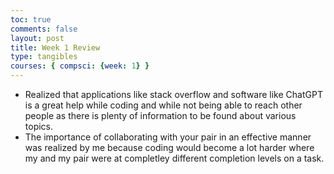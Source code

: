 ```yaml
---
toc: true
comments: false
layout: post
title: Week 1 Review
type: tangibles
courses: { compsci: {week: 1} }
---
```



- Realized that applications like stack overflow and software like ChatGPT is a great help while coding and while not being able to reach other people as there is plenty of information to be found about various topics.
- The importance of collaborating with your pair in an effective manner was realized by me because coding would become a lot harder where my and my pair were at completley different completion levels on a task.